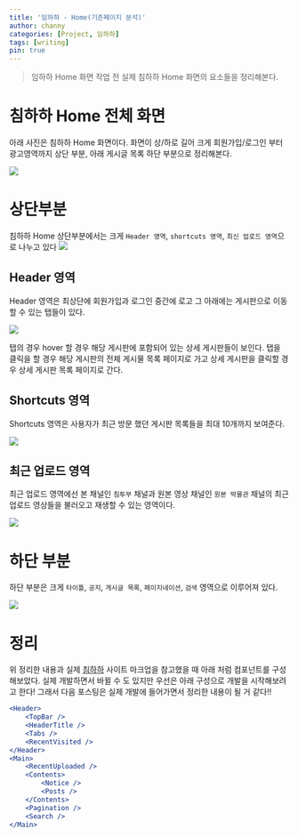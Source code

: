 ```yaml
---
title: '임하하 - Home(기존페이지 분석)'
author: channy
categories: [Project, 임하하]
tags: [writing]
pin: true
---
```

> 임하하 Home 화면 작업 전 실제 침하하 Home 화면의 요소들을 정리해본다.

# 침하하 Home 전체 화면
아래 사진은 침하하 Home 화면이다. 화면이 상/하로 길어 크게 회원가입/로그인 부터 광고영역까지 상단 부분, 아래 게시글 목록 하단 부분으로 정리해본다.
  
<img src="/assets/img/limHaHa/침하하home.png" />
  
# 상단부분
침하하 Home 상단부분에서는 크게 `Header 영역`, `shortcuts 영역`, `최신 업로드 영역`으로 나누고 있다
<img src="/assets/img/limHaHa/home상단.png" />
  
## Header 영역
Header 영역은 최상단에 회원가입과 로그인 중간에 로고 그 아래에는 게시판으로 이동할 수 있는 탭들이 있다.
  
<img src="/assets/img/limHaHa/homeHeader.png" />
  
탭의 경우 hover 할 경우 해당 게시판에 포함되어 있는 상세 게시판들이 보인다. 탭을 클릭을 할 경우 해당 게시판의 전체 게시물 목록 페이지로 가고 상세 게시판을 클릭할 경우 상세 게시판 목록 페이지로 간다.

## Shortcuts 영역
Shortcuts 영역은 사용자가 최근 방문 했던 게시판 목록들을 최대 10개까지 보여준다.
  
<img src="/assets/img/limHaHa/homeShortcuts.png" />

## 최근 업로드 영역
최근 업로드 영역에선 본 채널인 `침투부` 채널과 원본 영상 채널인 `원본 박물관` 채널의 최근 업로드 영상들을 불러오고 재생할 수 있는 영역이다.

<img src="/assets/img/limHaHa/homeRecentUpload.png" />

# 하단 부분
하단 부분은 크게 `타이틀`, `공지`, `게시글 목록`, `페이지네이션`, `검색` 영역으로 이루어져 있다.

<img src="/assets/img/limHaHa/homeList.png" />

# 정리
위 정리한 내용과 실제 [침하하](https://chimhaha.net/) 사이트 마크업을 참고했을 때 아래 처럼 컴포넌트를 구성해보았다. 실제 개발하면서 바뀔 수 도 있지만 우선은 아래 구성으로 개발을 시작해보려고 한다! 그래서 다음 포스팅은 실제 개발에 들어가면서 정리한 내용이 될 거 같다!!
  
```jsx
<Header>
    <TopBar />
    <HeaderTitle />
    <Tabs />
    <RecentVisited />
</Header>
<Main>
    <RecentUploaded />
    <Contents>
        <Notice />
        <Posts />
    </Contents>
    <Pagination />
    <Search />
</Main>
```